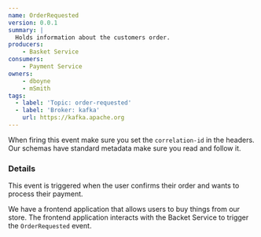 ```yaml
---
name: OrderRequested
version: 0.0.1
summary: |
  Holds information about the customers order.
producers:
    - Basket Service
consumers:
    - Payment Service
owners:
    - dboyne
    - mSmith
tags:
  - label: 'Topic: order-requested'
  - label: 'Broker: kafka'
    url: https://kafka.apache.org
---
```


<Admonition>When firing this event make sure you set the `correlation-id` in the headers. Our schemas have standard metadata make sure you read and follow it.</Admonition>

### Details

This event is triggered when the user confirms their order and wants to process their payment.

We have a frontend application that allows users to buy things from our store. The frontend application interacts with the Backet Service to trigger the `OrderRequested` event.

<NodeGraph title="Consumer/Producer Diagram" />

<Schema />
